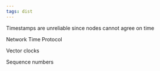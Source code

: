 ```yaml
---
tags: dist
---
```


Timestamps are unreliable since nodes cannot agree on time 

Network Time Protocol 

Vector clocks 

Sequence numbers 

